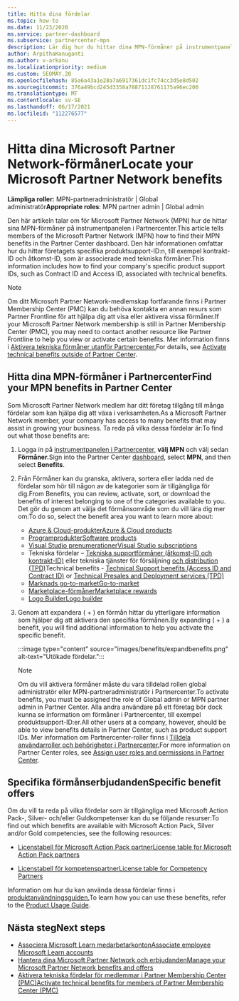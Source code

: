 ```yaml
---
title: Hitta dina fördelar
ms.topic: how-to
ms.date: 11/23/2020
ms.service: partner-dashboard
ms.subservice: partnercenter-mpn
description: Lär dig hur du hittar dina MPN-förmåner på instrumentpanelen i Partnercenter. Innehåller information om hur du hittar ditt åtkomst-ID och kontrakt-ID för tekniska förmåner.
author: ArpithaKanuganti
ms.author: v-arkanu
ms.localizationpriority: medium
ms.custom: SEOMAY.20
ms.openlocfilehash: 85a6a43a1e28a7a6917361dc1fc74cc3d5e8d502
ms.sourcegitcommit: 376a49bcd245d3358a78871128761175a96ec200
ms.translationtype: MT
ms.contentlocale: sv-SE
ms.lasthandoff: 06/17/2021
ms.locfileid: "112276577"
---
```

# <a name="locate-your-microsoft-partner-network-benefits"></a><span data-ttu-id="29cba-104">Hitta dina Microsoft Partner Network-förmåner</span><span class="sxs-lookup"><span data-stu-id="29cba-104">Locate your Microsoft Partner Network benefits</span></span> 

<span data-ttu-id="29cba-105">**Lämpliga roller:** MPN-partneradministratör | Global administratör</span><span class="sxs-lookup"><span data-stu-id="29cba-105">**Appropriate roles**: MPN partner admin | Global admin</span></span>

<span data-ttu-id="29cba-106">Den här artikeln talar om för Microsoft Partner Network (MPN) hur de hittar sina MPN-förmåner på instrumentpanelen i Partnercenter.</span><span class="sxs-lookup"><span data-stu-id="29cba-106">This article tells members of the Microsoft Partner Network (MPN) how to find their MPN benefits in the Partner Center dashboard.</span></span> <span data-ttu-id="29cba-107">Den här informationen omfattar hur du hittar företagets specifika produktsupport-ID:n, till exempel kontrakt-ID och åtkomst-ID, som är associerade med tekniska förmåner.</span><span class="sxs-lookup"><span data-stu-id="29cba-107">This information includes how to find your company's specific product support IDs, such as Contract ID and Access ID, associated with technical benefits.</span></span>

>[!NOTE]
> <span data-ttu-id="29cba-108">Om ditt Microsoft Partner Network-medlemskap fortfarande finns i Partner Membership Center (PMC) kan du behöva kontakta en annan resurs som Partner Frontline för att hjälpa dig att visa eller aktivera vissa förmåner.</span><span class="sxs-lookup"><span data-stu-id="29cba-108">If your Microsoft Partner Network membership is still in Partner Membership Center (PMC), you may need to contact another resource like Partner Frontline to help you view or activate certain benefits.</span></span> <span data-ttu-id="29cba-109">Mer information finns i [Aktivera tekniska förmåner utanför Partnercenter.](partner-membership-center-tech-benefits-activate.md)</span><span class="sxs-lookup"><span data-stu-id="29cba-109">For details, see [Activate technical benefits outside of Partner Center](partner-membership-center-tech-benefits-activate.md).</span></span>

## <a name="find-your-mpn-benefits-in-partner-center"></a><span data-ttu-id="29cba-110">Hitta dina MPN-förmåner i Partnercenter</span><span class="sxs-lookup"><span data-stu-id="29cba-110">Find your MPN benefits in Partner Center</span></span>

<span data-ttu-id="29cba-111">Som Microsoft Partner Network medlem har ditt företag tillgång till många fördelar som kan hjälpa dig att växa i verksamheten.</span><span class="sxs-lookup"><span data-stu-id="29cba-111">As a Microsoft Partner Network member, your company has access to many benefits that may assist in growing your business.</span></span> <span data-ttu-id="29cba-112">Ta reda på vilka dessa fördelar är:</span><span class="sxs-lookup"><span data-stu-id="29cba-112">To find out what those benefits are:</span></span>

1. <span data-ttu-id="29cba-113">Logga in på [instrumentpanelen i Partnercenter,](https://partner.microsoft.com/dashboard/home) **välj MPN** och välj sedan **Förmåner.**</span><span class="sxs-lookup"><span data-stu-id="29cba-113">Sign into the Partner Center [dashboard](https://partner.microsoft.com/dashboard/home), select **MPN**, and then select **Benefits**.</span></span>

2. <span data-ttu-id="29cba-114">Från Förmåner kan du granska, aktivera, sortera eller ladda ned de fördelar som hör till någon av de kategorier som är tillgängliga för dig.</span><span class="sxs-lookup"><span data-stu-id="29cba-114">From Benefits, you can review, activate, sort, or download the benefits of interest belonging to one of the categories available to you.</span></span> <span data-ttu-id="29cba-115">Det gör du genom att välja det förmånsområde som du vill lära dig mer om:</span><span class="sxs-lookup"><span data-stu-id="29cba-115">To do so, select the benefit area you want to learn more about:</span></span>

   - [<span data-ttu-id="29cba-116">Azure & Cloud-produkter</span><span class="sxs-lookup"><span data-stu-id="29cba-116">Azure & Cloud products</span></span>](mpn-benefits-azure-cloud.md)
   - [<span data-ttu-id="29cba-117">Programprodukter</span><span class="sxs-lookup"><span data-stu-id="29cba-117">Software products</span></span>](mpn-benefits-software.md)
   - [<span data-ttu-id="29cba-118">Visual Studio prenumerationer</span><span class="sxs-lookup"><span data-stu-id="29cba-118">Visual Studio subscriptions</span></span>](mpn-benefits-visual-studio.md)
   - <span data-ttu-id="29cba-119">Tekniska fördelar – [Tekniska supportförmåner (åtkomst-ID och kontrakt-ID)](mpn-benefits-technical-support.md) eller tekniska tjänster för försäljning [och distribution (TPD)](technical-benefits.md)</span><span class="sxs-lookup"><span data-stu-id="29cba-119">Technical benefits - [Technical Support benefits (Access ID and Contract ID)](mpn-benefits-technical-support.md) or [Technical Presales and Deployment services (TPD)](technical-benefits.md)</span></span>
   - [<span data-ttu-id="29cba-120">Marknads go-to-market</span><span class="sxs-lookup"><span data-stu-id="29cba-120">Go-to-market</span></span>](mpn-learn-about-go-to-market-benefits.md)
   - [<span data-ttu-id="29cba-121">Marketplace-förmåner</span><span class="sxs-lookup"><span data-stu-id="29cba-121">Marketplace rewards</span></span>](marketplace-rewards.md)
   - [<span data-ttu-id="29cba-122">Logo Builder</span><span class="sxs-lookup"><span data-stu-id="29cba-122">Logo builder</span></span>](mpn-logo-builder.md)

3. <span data-ttu-id="29cba-123">Genom att expandera ( + ) en förmån hittar du ytterligare information som hjälper dig att aktivera den specifika förmånen.</span><span class="sxs-lookup"><span data-stu-id="29cba-123">By expanding ( + ) a benefit, you will find additional information to help you activate the specific benefit.</span></span>

   :::image type="content" source="images/benefits/expandbenefits.png" alt-text="Utökade fördelar.":::

   > [!NOTE]
   > <span data-ttu-id="29cba-125">Om du vill aktivera förmåner måste du vara tilldelad rollen global administratör eller MPN-partneradministratör i Partnercenter.</span><span class="sxs-lookup"><span data-stu-id="29cba-125">To activate benefits, you must be assigned the role of Global admin or MPN partner admin in Partner Center.</span></span> <span data-ttu-id="29cba-126">Alla andra användare på ett företag bör dock kunna se information om förmåner i Partnercenter, till exempel produktsupport-ID:er.</span><span class="sxs-lookup"><span data-stu-id="29cba-126">All other users at a company, however, should be able to view benefits details in Partner Center, such as product support IDs.</span></span> <span data-ttu-id="29cba-127">Mer information om Partnercenter-roller finns i [Tilldela användarroller och behörigheter i Partnercenter.](permissions-overview.md)</span><span class="sxs-lookup"><span data-stu-id="29cba-127">For more information on Partner Center roles, see [Assign user roles and permissions in Partner Center](permissions-overview.md).</span></span>

## <a name="specific-benefit-offers"></a><span data-ttu-id="29cba-128">Specifika förmånserbjudanden</span><span class="sxs-lookup"><span data-stu-id="29cba-128">Specific benefit offers</span></span>

<span data-ttu-id="29cba-129">Om du vill ta reda på vilka fördelar som är tillgängliga med Microsoft Action Pack-, Silver- och/eller Guldkompetenser kan du se följande resurser:</span><span class="sxs-lookup"><span data-stu-id="29cba-129">To find out which benefits are available with Microsoft Action Pack, Silver and/or Gold competencies, see the following resources:</span></span>

- [<span data-ttu-id="29cba-130">Licenstabell för Microsoft Action Pack partner</span><span class="sxs-lookup"><span data-stu-id="29cba-130">License table for Microsoft Action Pack partners</span></span>](https://assetsprod.microsoft.com/en-us/microsoft-action-pack-license-table.pdf)

- [<span data-ttu-id="29cba-131">Licenstabell för kompetenspartner</span><span class="sxs-lookup"><span data-stu-id="29cba-131">License table for Competency Partners</span></span>](https://assetsprod.microsoft.com/mpn-maps-software-iur-competency-license-table.docx)

<span data-ttu-id="29cba-132">Information om hur du kan använda dessa fördelar finns i [produktanvändningsguiden.](https://assets.microsoft.com/MPN-MAPS-Product-Usage-Guide.pdf)</span><span class="sxs-lookup"><span data-stu-id="29cba-132">To learn how you can use these benefits,  refer to the [Product Usage Guide](https://assets.microsoft.com/MPN-MAPS-Product-Usage-Guide.pdf).</span></span>

## <a name="next-steps"></a><span data-ttu-id="29cba-133">Nästa steg</span><span class="sxs-lookup"><span data-stu-id="29cba-133">Next steps</span></span>

- [<span data-ttu-id="29cba-134">Associera Microsoft Learn medarbetarkonton</span><span class="sxs-lookup"><span data-stu-id="29cba-134">Associate employee Microsoft Learn accounts</span></span>](ms-learn-associate.md)
- [<span data-ttu-id="29cba-135">Hantera dina Microsoft Partner Network och erbjudanden</span><span class="sxs-lookup"><span data-stu-id="29cba-135">Manage your Microsoft Partner Network benefits and offers</span></span>](manage-your-partner-network-benefits.md)
- [<span data-ttu-id="29cba-136">Aktivera tekniska fördelar för medlemmar i Partner Membership Center (PMC)</span><span class="sxs-lookup"><span data-stu-id="29cba-136">Activate technical benefits for members of Partner Membership Center (PMC)</span></span>](partner-membership-center-tech-benefits-activate.md)

